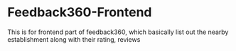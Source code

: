 # Feedback360-Frontend
This is for frontend part of feedback360, which basically list out the nearby establishment along with their rating, reviews
